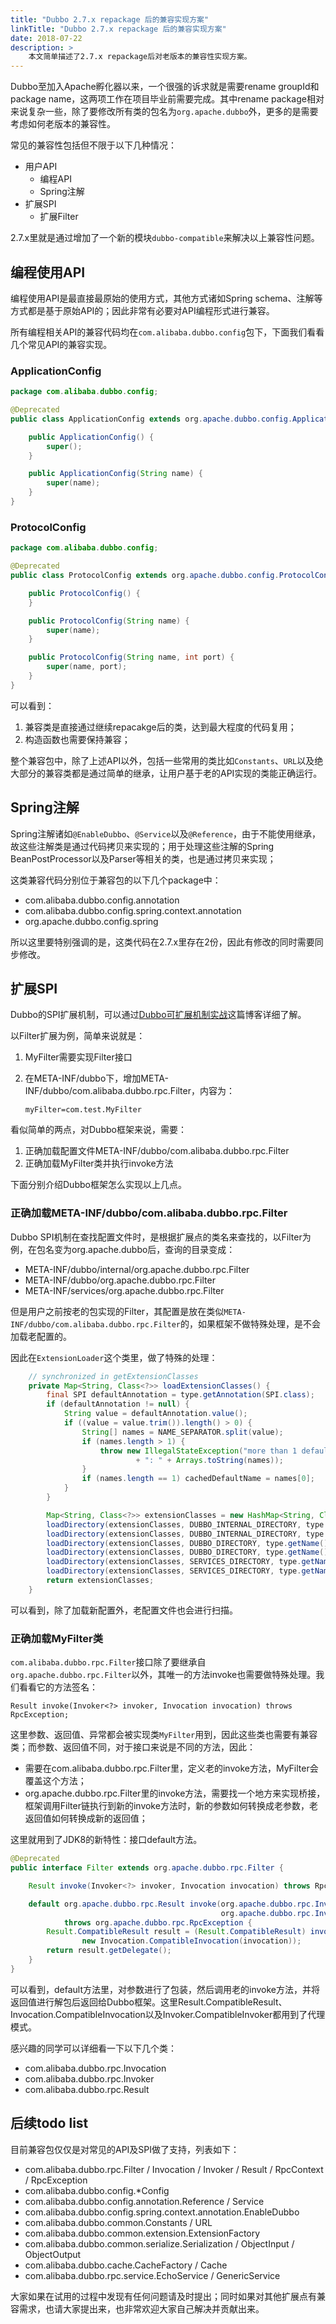 ```yaml
---
title: "Dubbo 2.7.x repackage 后的兼容实现方案"
linkTitle: "Dubbo 2.7.x repackage 后的兼容实现方案"
date: 2018-07-22
description: >
    本文简单描述了2.7.x repackage后对老版本的兼容性实现方案。
---
```


Dubbo至加入Apache孵化器以来，一个很强的诉求就是需要rename groupId和package name，这两项工作在项目毕业前需要完成。其中rename package相对来说复杂一些，除了要修改所有类的包名为`org.apache.dubbo`外，更多的是需要考虑如何老版本的兼容性。

常见的兼容性包括但不限于以下几种情况：

* 用户API
  * 编程API
  * Spring注解
* 扩展SPI
  * 扩展Filter

2.7.x里就是通过增加了一个新的模块`dubbo-compatible`来解决以上兼容性问题。

## 编程使用API

编程使用API是最直接最原始的使用方式，其他方式诸如Spring schema、注解等方式都是基于原始API的；因此非常有必要对API编程形式进行兼容。

所有编程相关API的兼容代码均在`com.alibaba.dubbo.config`包下，下面我们看看几个常见API的兼容实现。

### ApplicationConfig

```java
package com.alibaba.dubbo.config;

@Deprecated
public class ApplicationConfig extends org.apache.dubbo.config.ApplicationConfig {

    public ApplicationConfig() {
        super();
    }

    public ApplicationConfig(String name) {
        super(name);
    }
}
```

### ProtocolConfig

```java
package com.alibaba.dubbo.config;

@Deprecated
public class ProtocolConfig extends org.apache.dubbo.config.ProtocolConfig {

    public ProtocolConfig() {
    }

    public ProtocolConfig(String name) {
        super(name);
    }

    public ProtocolConfig(String name, int port) {
        super(name, port);
    }
}
```

可以看到：

1. 兼容类是直接通过继续repacakge后的类，达到最大程度的代码复用；
2. 构造函数也需要保持兼容；

整个兼容包中，除了上述API以外，包括一些常用的类比如`Constants`、`URL`以及绝大部分的兼容类都是通过简单的继承，让用户基于老的API实现的类能正确运行。

## Spring注解

Spring注解诸如`@EnableDubbo`、`@Service`以及`@Reference`，由于不能使用继承，故这些注解类是通过代码拷贝来实现的；用于处理这些注解的Spring BeanPostProcessor以及Parser等相关的类，也是通过拷贝来实现；

这类兼容代码分别位于兼容包的以下几个package中：

* com.alibaba.dubbo.config.annotation
* com.alibaba.dubbo.config.spring.context.annotation
* org.apache.dubbo.config.spring

所以这里要特别强调的是，这类代码在2.7.x里存在2份，因此有修改的同时需要同步修改。

## 扩展SPI

Dubbo的SPI扩展机制，可以通过[Dubbo可扩展机制实战](/zh-cn/blog/2019/04/25/dubbo可扩展机制实战/)这篇博客详细了解。

以Filter扩展为例，简单来说就是：

1. MyFilter需要实现Filter接口
2. 在META-INF/dubbo下，增加META-INF/dubbo/com.alibaba.dubbo.rpc.Filter，内容为：

	```
	myFilter=com.test.MyFilter
	```

看似简单的两点，对Dubbo框架来说，需要：

1. 正确加载配置文件META-INF/dubbo/com.alibaba.dubbo.rpc.Filter
2. 正确加载MyFilter类并执行invoke方法

下面分别介绍Dubbo框架怎么实现以上几点。

### 正确加载META-INF/dubbo/com.alibaba.dubbo.rpc.Filter

Dubbo SPI机制在查找配置文件时，是根据扩展点的类名来查找的，以Filter为例，在包名变为org.apache.dubbo后，查询的目录变成：

* META-INF/dubbo/internal/org.apache.dubbo.rpc.Filter
* META-INF/dubbo/org.apache.dubbo.rpc.Filter
* META-INF/services/org.apache.dubbo.rpc.Filter

但是用户之前按老的包实现的Filter，其配置是放在类似`META-INF/dubbo/com.alibaba.dubbo.rpc.Filter`的，如果框架不做特殊处理，是不会加载老配置的。

因此在`ExtensionLoader`这个类里，做了特殊的处理：

```java
    // synchronized in getExtensionClasses
    private Map<String, Class<?>> loadExtensionClasses() {
        final SPI defaultAnnotation = type.getAnnotation(SPI.class);
        if (defaultAnnotation != null) {
            String value = defaultAnnotation.value();
            if ((value = value.trim()).length() > 0) {
                String[] names = NAME_SEPARATOR.split(value);
                if (names.length > 1) {
                    throw new IllegalStateException("more than 1 default extension name on extension " + type.getName()
                            + ": " + Arrays.toString(names));
                }
                if (names.length == 1) cachedDefaultName = names[0];
            }
        }

        Map<String, Class<?>> extensionClasses = new HashMap<String, Class<?>>();
        loadDirectory(extensionClasses, DUBBO_INTERNAL_DIRECTORY, type.getName());
        loadDirectory(extensionClasses, DUBBO_INTERNAL_DIRECTORY, type.getName().replace("org.apache", "com.alibaba"));
        loadDirectory(extensionClasses, DUBBO_DIRECTORY, type.getName());
        loadDirectory(extensionClasses, DUBBO_DIRECTORY, type.getName().replace("org.apache", "com.alibaba"));
        loadDirectory(extensionClasses, SERVICES_DIRECTORY, type.getName());
        loadDirectory(extensionClasses, SERVICES_DIRECTORY, type.getName().replace("org.apache", "com.alibaba"));
        return extensionClasses;
    }
```

可以看到，除了加载新配置外，老配置文件也会进行扫描。

### 正确加载MyFilter类

`com.alibaba.dubbo.rpc.Filter`接口除了要继承自`org.apache.dubbo.rpc.Filter`以外，其唯一的方法invoke也需要做特殊处理。我们看看它的方法签名：

`Result invoke(Invoker<?> invoker, Invocation invocation) throws RpcException;`

这里参数、返回值、异常都会被实现类`MyFilter`用到，因此这些类也需要有兼容类；而参数、返回值不同，对于接口来说是不同的方法，因此：

* 需要在com.alibaba.dubbo.rpc.Filter里，定义老的invoke方法，MyFilter会覆盖这个方法；
* org.apache.dubbo.rpc.Filter里的invoke方法，需要找一个地方来实现桥接，框架调用Filter链执行到新的invoke方法时，新的参数如何转换成老参数，老返回值如何转换成新的返回值；

这里就用到了JDK8的新特性：接口default方法。

```java
@Deprecated
public interface Filter extends org.apache.dubbo.rpc.Filter {

    Result invoke(Invoker<?> invoker, Invocation invocation) throws RpcException;

    default org.apache.dubbo.rpc.Result invoke(org.apache.dubbo.rpc.Invoker<?> invoker,
                                               org.apache.dubbo.rpc.Invocation invocation)
            throws org.apache.dubbo.rpc.RpcException {
        Result.CompatibleResult result = (Result.CompatibleResult) invoke(new Invoker.CompatibleInvoker<>(invoker),
                new Invocation.CompatibleInvocation(invocation));
        return result.getDelegate();
    }
}
```

可以看到，default方法里，对参数进行了包装，然后调用老的invoke方法，并将返回值进行解包后返回给Dubbo框架。这里Result.CompatibleResult、Invocation.CompatibleInvocation以及Invoker.CompatibleInvoker都用到了代理模式。

感兴趣的同学可以详细看一下以下几个类：

* com.alibaba.dubbo.rpc.Invocation
* com.alibaba.dubbo.rpc.Invoker
* com.alibaba.dubbo.rpc.Result

## 后续todo list

目前兼容包仅仅是对常见的API及SPI做了支持，列表如下：

* com.alibaba.dubbo.rpc.Filter / Invocation / Invoker / Result / RpcContext / RpcException
* com.alibaba.dubbo.config.*Config
* com.alibaba.dubbo.config.annotation.Reference / Service
* com.alibaba.dubbo.config.spring.context.annotation.EnableDubbo
* com.alibaba.dubbo.common.Constants / URL
* com.alibaba.dubbo.common.extension.ExtensionFactory
* com.alibaba.dubbo.common.serialize.Serialization / ObjectInput / ObjectOutput
* com.alibaba.dubbo.cache.CacheFactory / Cache
* com.alibaba.dubbo.rpc.service.EchoService / GenericService

大家如果在试用的过程中发现有任何问题请及时提出；同时如果对其他扩展点有兼容需求，也请大家提出来，也非常欢迎大家自己解决并贡献出来。